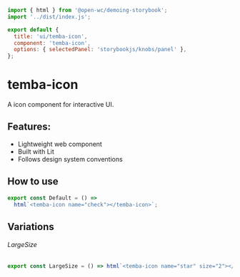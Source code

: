 ```js script
import { html } from '@open-wc/demoing-storybook';
import '../dist/index.js';

export default {
  title: 'ui/temba-icon',
  component: 'temba-icon',
  options: { selectedPanel: 'storybookjs/knobs/panel' },
};
```

# temba-icon

A icon component for interactive UI.

## Features:

- Lightweight web component
- Built with Lit
- Follows design system conventions

## How to use

```js preview-story
export const Default = () =>
  html`<temba-icon name="check"></temba-icon>`;
```

## Variations

###### LargeSize

```js preview-story
export const LargeSize = () => html`<temba-icon name="star" size="2"></temba-icon>`;
```

